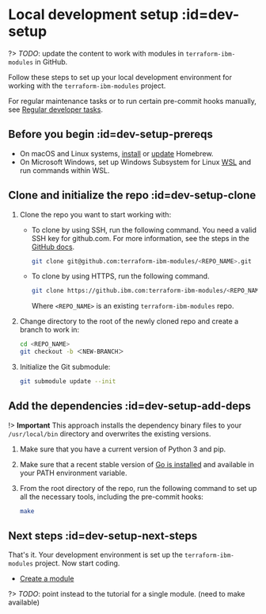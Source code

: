# Local development setup :id=dev-setup

?> _TODO_: update the content to work with modules in `terraform-ibm-modules` in GitHub.

Follow these steps to set up your local development environment for working with the `terraform-ibm-modules` project.

For regular maintenance tasks or to run certain pre-commit hooks manually, see [Regular developer tasks](dev-maintenance.md).

## Before you begin :id=dev-setup-prereqs

- On macOS and Linux systems, [install](https://docs.brew.sh/Installation) or [update](https://docs.brew.sh/FAQ) Homebrew.
- On Microsoft Windows, set up Windows Subsystem for Linux [WSL](https://ubuntu.com/wsl) and run commands within WSL.

## Clone and initialize the repo :id=dev-setup-clone

1.  Clone the repo you want to start working with:

    - To clone by using SSH, run the following command. You need a valid SSH key for github.com. For more information, see the steps in the [GitHub docs](https://docs.github.com/en/authentication/connecting-to-github-with-ssh).

        ```bash
        git clone git@github.com:terraform-ibm-modules/<REPO_NAME>.git
        ```

    - To clone by using HTTPS, run the following command.

        ```bash
        git clone https://github.ibm.com:terraform-ibm-modules/<REPO_NAME>.git
        ```

        Where `<REPO_NAME>` is an existing `terraform-ibm-modules` repo.

1.  Change directory to the root of the newly cloned repo and create a branch to work in:

    ```bash
    cd <REPO_NAME>
    git checkout -b ＜NEW-BRANCH＞
    ```

1.  Initialize the Git submodule:

    ```bash
    git submodule update --init
    ```

## Add the dependencies :id=dev-setup-add-deps

!> **Important** This approach installs the dependency binary files to your `/usr/local/bin` directory and overwrites the existing versions.

1.  Make sure that you have a current version of Python 3 and pip.
1.  Make sure that a recent stable version of [Go is installed](https://go.dev/doc/install) and available in your PATH environment variable.
1.  From the root directory of the repo, run the following command to set up all the necessary tools, including the pre-commit hooks:

    ```bash
    make
    ```

## Next steps :id=dev-setup-next-steps

That's it. Your development environment is set up the `terraform-ibm-modules` project. Now start coding.

- [Create a module](https://github.com/terraform-ibm-modules/terraform-ibm-module-template)

?> _TODO_: point instead to the tutorial for a single module. (need to make available)
